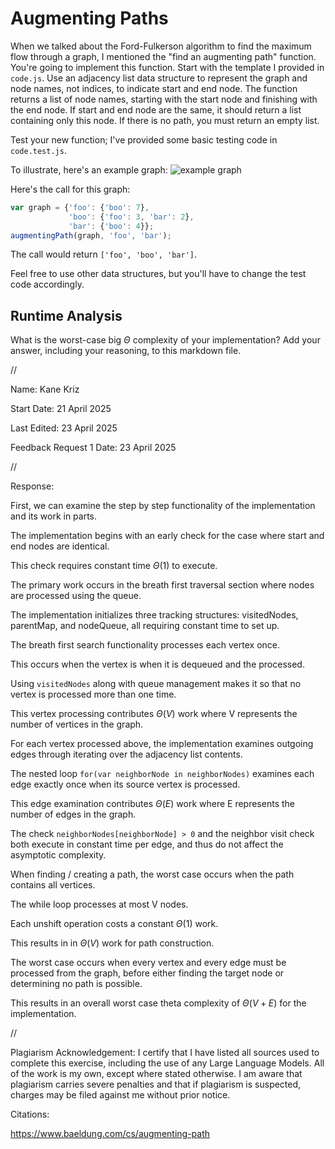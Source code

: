 # Augmenting Paths

When we talked about the Ford-Fulkerson algorithm to find the maximum flow
through a graph, I mentioned the "find an augmenting path" function. You're
going to implement this function. Start with the template I provided in
`code.js`. Use an adjacency list data structure to represent the graph and node
names, not indices, to indicate start and end node. The function returns a list
of node names, starting with the start node and finishing with the end node. If
start and end node are the same, it should return a list containing only this
node. If there is no path, you must return an empty list.

Test your new function; I've provided some basic testing code in `code.test.js`.

To illustrate, here's an example graph:
![example graph](graph.png)

Here's the call for this graph:

```javascript
var graph = {'foo': {'boo': 7},
             'boo': {'foo': 3, 'bar': 2},
             'bar': {'boo': 4}};
augmentingPath(graph, 'foo', 'bar');
```

The call would return `['foo', 'boo', 'bar']`.

Feel free to use other data structures, but you'll have to change the test code
accordingly.

## Runtime Analysis

What is the worst-case big $\Theta$ complexity of your implementation? Add your
answer, including your reasoning, to this markdown file.



//


Name: Kane Kriz

Start Date: 21 April 2025

Last Edited: 23 April 2025

Feedback Request 1 Date: 23 April 2025


//


Response: 

First, we can examine the step by step functionality of the implementation and its work in parts.

The implementation begins with an early check for the case where start and end nodes are identical. 

This check requires constant time $Θ(1)$ to execute.

The primary work occurs in the breath first traversal section where nodes are processed using the queue. 

The implementation initializes three tracking structures: visitedNodes, parentMap, and nodeQueue, all requiring constant time to set up.

The breath first search functionality processes each vertex once.

This occurs when the vertex is when it is dequeued and the processed. 

Using `visitedNodes` along with queue management makes it so that no vertex is processed more than one time. 

This vertex processing contributes $Θ(V)$ work where V represents the number of vertices in the graph.

For each vertex processed above, the implementation examines outgoing edges through iterating over the adjacency list contents. 

The nested loop `for(var neighborNode in neighborNodes)` examines each edge exactly once when its source vertex is processed. 

This edge examination contributes $Θ(E)$ work where E represents the number of edges in the graph.

The check `neighborNodes[neighborNode] > 0` and the neighbor visit check both execute in constant time per edge, and thus do not affect the asymptotic complexity.

When finding / creating a path, the worst case occurs when the path contains all vertices.

The while loop processes at most V nodes.

Each unshift operation costs a constant $Θ(1)$ work.

This results in in $Θ(V)$ work for path construction.

The worst case occurs when every vertex and every edge must be processed from the graph, before either finding the target node or determining no path is possible. 

This results in an overall worst case theta complexity of $Θ(V + E)$ for the implementation.



//


Plagiarism Acknowledgement: I certify that I have listed all sources used to complete this exercise, including the use of any Large Language Models. All of the work is my own, except where stated otherwise. I am aware that plagiarism carries severe penalties and that if plagiarism is suspected, charges may be filed against me without prior notice.


Citations:

https://www.baeldung.com/cs/augmenting-path
